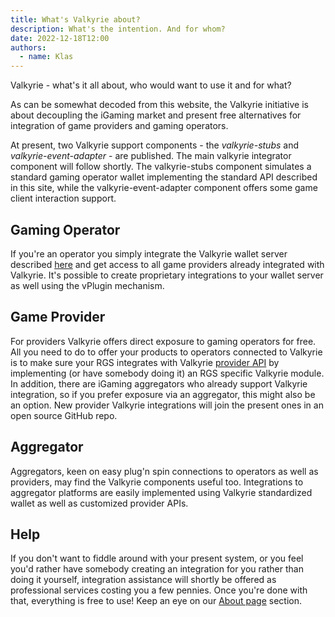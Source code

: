 ```yaml
---
title: What's Valkyrie about?
description: What's the intention. And for whom?
date: 2022-12-18T12:00
authors:
  - name: Klas
---
```


Valkyrie - what's it all about, who would want to use it and for what?
<!--truncate-->

As can be somewhat decoded from this website, the Valkyrie initiative is about decoupling the iGaming market and present free alternatives for integration of game providers and gaming operators.

At present, two Valkyrie support components - the *valkyrie-stubs* and *valkyrie-event-adapter* - are published. The main valkyrie integrator component will follow shortly.
The valkyrie-stubs component simulates a standard gaming operator wallet implementing the standard API described in this site, while the valkyrie-event-adapter component offers some game client interaction support.

## Gaming Operator
If you're an operator you simply integrate the Valkyrie wallet server described [here](https://valkyrie.bet/docs/wallet/valkyrie-pam/valkyrie-pam-api) and get access to all game providers already integrated with Valkyrie. It's possible to create proprietary integrations to your wallet server as well using the vPlugin mechanism.

## Game Provider
For providers Valkyrie offers direct exposure to gaming operators for free. All you need to do to offer your products to operators connected to Valkyrie is to make sure your RGS integrates with Valkyrie [provider API](https://valkyrie.bet/docs/) by implementing (or have somebody doing it) an RGS specific Valkyrie module. In addition, there are iGaming aggregators who already support Valkyrie integration, so if you prefer exposure via an aggregator, this might also be an option. New provider Valkyrie integrations will join the present ones in an open source GitHub repo.

## Aggregator
Aggregators, keen on easy plug'n spin connections to operators as well as providers, may find the Valkyrie components useful too. Integrations to aggregator platforms are easily implemented using Valkyrie standardized wallet as well as customized provider APIs.

## Help
If you don't want to fiddle around with your present system, or you feel you'd rather have somebody creating an integration for you rather than doing it yourself, integration assistance will shortly be offered as professional services costing you a few pennies. Once you're done with that, everything is free to use!
Keep an eye on our [About page](https://valkyrie.bet/about) section.
